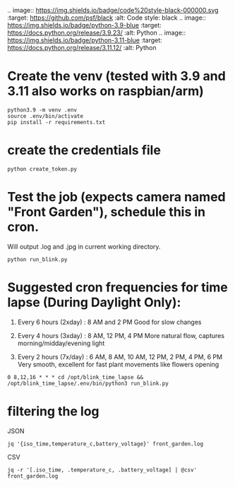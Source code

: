 .. image:: https://img.shields.io/badge/code%20style-black-000000.svg
     :target: https://github.com/psf/black
     :alt: Code style: black
.. image:: https://img.shields.io/badge/python-3.9-blue
     :target: https://docs.python.org/release/3.9.23/
     :alt: Python
.. image:: https://img.shields.io/badge/python-3.11-blue
     :target: https://docs.python.org/release/3.11.12/
     :alt: Python

# Create the venv (tested with 3.9 and 3.11 also works on raspbian/arm)

```
python3.9 -m venv .env
source .env/bin/activate
pip install -r requirements.txt
```

# create the credentials file
```
python create_token.py
```

# Test the job (expects camera named "Front Garden"), schedule this in cron.

Will output .log and .jpg in current working directory. 

```
python run_blink.py
```

# Suggested cron frequencies for time lapse (During Daylight Only):

1. Every 6 hours (2xday) : 8 AM and 2 PM
   Good for slow changes

2. Every 4 hours (3xday) : 8 AM, 12 PM, 4 PM
   More natural flow, captures morning/midday/evening light

3. Every 2 hours (7x/day) : 6 AM, 8 AM, 10 AM, 12 PM, 2 PM, 4 PM, 6 PM
   Very smooth, excellent for fast plant movements like flowers opening

```
0 8,12,16 * * * cd /opt/blink_time_lapse && /opt/blink_time_lapse/.env/bin/python3 run_blink.py
```

# filtering the log

JSON
```
jq '{iso_time,temperature_c,battery_voltage}' front_garden.log
```

CSV
```
jq -r '[.iso_time, .temperature_c, .battery_voltage] | @csv' front_garden.log
```
